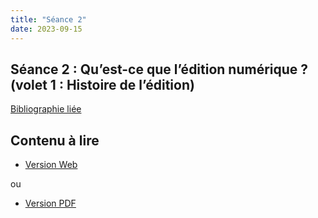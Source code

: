 ```yaml
--- 
title: "Séance 2"
date: 2023-09-15
---
```



## Séance 2 : Qu’est-ce que l’édition numérique ? (volet 1 : Histoire de l’édition)

[Bibliographie liée](https://www.zotero.org/groups/4823133/FRA3826-2023/collections/635KUM7S)

## Contenu à lire 

- [Version Web](https://mmellet.github.io/Enseignement-FRA3826_2023/textes/seance2/)

ou

- [Version PDF](https://mmellet.github.io/Enseignement-FRA3826_2023/doc/seance2.pdf)